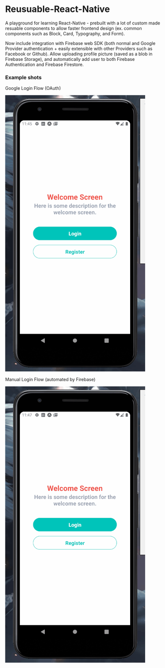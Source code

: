 # Reusuable-React-Native
A playground for learning React-Native - prebuilt with a lot of custom made resuable components to allow faster frontend design (ex. common components such as Block, Card, Typography, and Form).

Now include integration with Firebase web SDK (both normal and Google Provider authentication + easily extensible with other Providers such as Facebook or Github). Allow uploading profile picture (saved as a blob in Firebase Storage), and automatically add user to both Firebase Authentication and Firebase Firestore.

### Example shots
Google Login Flow (OAuth)

<img src="gif/google login flow.gif" />


Manual Login Flow (automated by Firebase)

<img src="gif/normal login flow.gif" />
